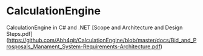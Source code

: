 # CalculationEngine
CalculationEngine in C# and .NET
[Scope and Architecture and Design Steps.pdf] (https://github.com/Abh4git/CalculationEngine/blob/master/docs/Bid_and_Prosposals_Manament_System-Requirements-Architecture.pdf)
